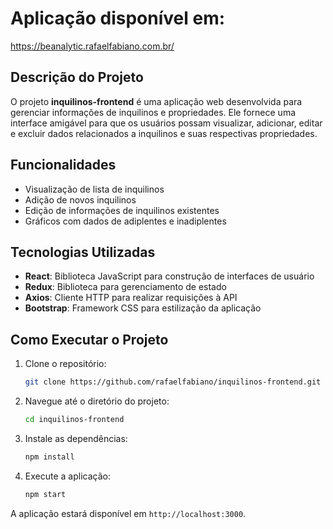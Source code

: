 # Aplicação disponível em:
https://beanalytic.rafaelfabiano.com.br/

## Descrição do Projeto

O projeto **inquilinos-frontend** é uma aplicação web desenvolvida para gerenciar informações de inquilinos e propriedades. Ele fornece uma interface amigável para que os usuários possam visualizar, adicionar, editar e excluir dados relacionados a inquilinos e suas respectivas propriedades.

## Funcionalidades

- Visualização de lista de inquilinos
- Adição de novos inquilinos
- Edição de informações de inquilinos existentes
- Gráficos com dados de adiplentes e inadiplentes

## Tecnologias Utilizadas

- **React**: Biblioteca JavaScript para construção de interfaces de usuário
- **Redux**: Biblioteca para gerenciamento de estado
- **Axios**: Cliente HTTP para realizar requisições à API
- **Bootstrap**: Framework CSS para estilização da aplicação

## Como Executar o Projeto

1. Clone o repositório:
    ```bash
    git clone https://github.com/rafaelfabiano/inquilinos-frontend.git
    ```
2. Navegue até o diretório do projeto:
    ```bash
    cd inquilinos-frontend
    ```
3. Instale as dependências:
    ```bash
    npm install
    ```
4. Execute a aplicação:
    ```bash
    npm start
    ```

A aplicação estará disponível em `http://localhost:3000`.
